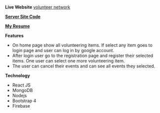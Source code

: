 **Live Website** [volunteer network](https://volunteernetwork-74cf1.web.app/)

[**Server Site Code**](https://github.com/nanditamandal/volunteer-network-server)

[**My Resume**](https://drive.google.com/file/d/1SKPtRZH-LAxhCUD_dSV-vZYMkoYyDo1U/view?usp=sharing)

**Features**

-	On home page show all volunteering items. If select any item goes to login page and user can log in by google account. 
-	After login user go to the registration page and register their selected items. One user can select one more volunteering item. 
-	The user can cancel their events and can see all events they selected. 

**Technology**
- React JS
- MongoDB
- Nodejs
- Bootstrap 4
- Firebase 

 


